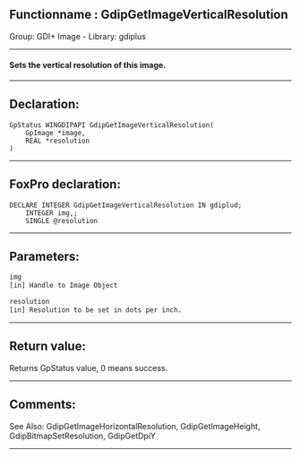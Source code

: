 <link rel="stylesheet" type="text/css" href="../../css/win32api.css">  
<link rel="stylesheet" href="https://cdnjs.cloudflare.com/ajax/libs/font-awesome/4.7.0/css/font-awesome.min.css">

## Functionname : GdipGetImageVerticalResolution
Group: GDI+ Image - Library: gdiplus    
***  


#### Sets the vertical resolution of this image.
***  


## Declaration:
```foxpro  
GpStatus WINGDIPAPI GdipGetImageVerticalResolution(
	GpImage *image,
	REAL *resolution
)  
```  
***  


## FoxPro declaration:
```foxpro  
DECLARE INTEGER GdipGetImageVerticalResolution IN gdiplud;
	INTEGER img,;
	SINGLE @resolution  
```  
***  


## Parameters:
```txt  
img
[in] Handle to Image Object

resolution
[in] Resolution to be set in dots per inch.  
```  
***  


## Return value:
Returns GpStatus value, 0 means success.  
***  


## Comments:
See Also: GdipGetImageHorizontalResolution, GdipGetImageHeight, GdipBitmapSetResolution, GdipGetDpiY   
  
***  


